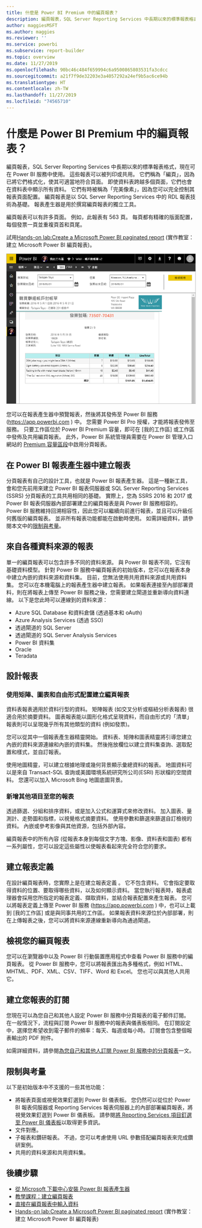 ```yaml
---
title: 什麼是 Power BI Premium 中的編頁報表？
description: 編頁報表，SQL Server Reporting Services 中長期以來的標準報表格式，現在可在 Power BI 服務中使用。 這些報表可以被列印或共用。 您可以完全控制報表的版面配置。 例如，即使資料表跨越多個頁面，它們也會在資料表中顯示所有資料。
author: maggiesMSFT
ms.author: maggies
ms.reviewer: ''
ms.service: powerbi
ms.subservice: report-builder
ms.topic: overview
ms.date: 11/27/2019
ms.openlocfilehash: 90bc46c484f659994c6a9500865803531fa3cdcc
ms.sourcegitcommit: a21f7f9de32203e3a4057292a24ef9b5ac6ce94b
ms.translationtype: HT
ms.contentlocale: zh-TW
ms.lasthandoff: 11/27/2019
ms.locfileid: "74565710"
---
```

# <a name="what-are-paginated-reports-in-power-bi-premium"></a>什麼是 Power BI Premium 中的編頁報表？

編頁報表，SQL Server Reporting Services 中長期以來的標準報表格式，現在可在 Power BI 服務中使用。 這些報表可以被列印或共用。 它們稱為「編頁」，因為已將它們格式化，使其可適當地符合頁面。 即使資料表跨越多個頁面，它們也會在資料表中顯示所有資料。 它們有時被稱為「完美像素」，因為您可以完全控制其報表頁面配置。 編頁報表是以 SQL Server Reporting Services 中的 RDL 報表技術為基礎。 報表產生器是用於撰寫編頁報表的獨立工具。 

編頁報表可以有許多頁面。 例如，此報表有 563 頁。 每頁都有精確的版面配置，每個發票一頁並重複頁首和頁尾。

試用[Hands-on lab:Create a Microsoft Power BI paginated report](https://www.microsoft.com/handsonlabs/selfpacedlabs/details/SQ00208) (實作教室：建立 Microsoft Power BI 編頁報表)。

![分頁](media/paginated-reports-report-builder-power-bi/power-bi-paginated-wwi-report-page.png)

您可以在報表產生器中預覽報表，然後將其發佈至 Power BI 服務 (https://app.powerbi.com ) 中。 您需要 Power BI Pro 授權，才能將報表發佈至服務。 只要工作區位於 Power BI Premium 容量，即可在 [我的工作區] 或工作區中發佈及共用編頁報表。 此外，Power BI 系統管理員需要在 Power BI 管理入口網站的 [Premium 容量區段](service-admin-premium-workloads.md#paginated-reports)中啟用分頁報表。 

## <a name="create-reports-in-power-bi-report-builder"></a>在 Power BI 報表產生器中建立報表

分頁報表有自己的設計工具，也就是 Power BI 報表產生器。 這是一種新工具，會和您先前用來建立 Power BI 報表伺服器或 SQL Server Reporting Services (SSRS) 分頁報表的工具共用相同的基礎。 實際上，您為 SSRS 2016 和 2017 或 Power BI 報表伺服器內部部署建立的編頁報表是與 Power BI 服務相容的。 Power BI 服務維持回溯相容性，因此您可以繼續向前進行報表，並且可以升級任何舊版的編頁報表。 並非所有報表功能都能在啟動時使用。 如需詳細資料，請參閱本文中的[限制與考量](#limitations-and-considerations)。
     
## <a name="report-from-a-variety-of-data-sources"></a>來自各種資料來源的報表

單一的編頁報表可以包含許多不同的資料來源。 與 Power BI 報表不同，它沒有基礎資料模型。 針對 Power BI 服務中編頁報表的初始版本，您可以在報表本身中建立內嵌的資料來源和資料集。 目前，您無法使用共用資料來源或共用資料集。 您可以在本機電腦上的報表產生器中建立報表。 如果報表連接至內部部署資料，則在將報表上傳至 Power BI 服務之後，您需要建立閘道並重新導向資料連線。 以下是您此時可以連線到的資料來源：

- Azure SQL Database 和資料倉儲 (透過基本和 oAuth)
- Azure Analysis Services (透過 SSO)
- 透過閘道的 SQL Server
- 透過閘道的 SQL Server Analysis Services
- Power BI 資料集
- Oracle
- Teradata

## <a name="design-your-report"></a>設計報表  

### <a name="create-paginated-reports-with-matrix-chart-and-free-form-layouts"></a>使用矩陣、圖表和自由形式配置建立編頁報表

資料表報表適用於資料行型的資料。 矩陣報表 (如交叉分析或樞紐分析表報表) 很適合用於摘要資料。 圖表報表能以圖形化格式呈現資料，而自由形式的「清單」  報表則可以呈現幾乎所有其他類型的資料 (例如發票)。 
  
您可以從其中一個報表產生器精靈開始。 資料表、矩陣和圖表精靈將引導您建立內嵌的資料來源連線和內嵌的資料集。 然後拖放欄位以建立資料集查詢、選取配置和樣式，並自訂報表。  
  
使用地圖精靈，可以建立根據地理或幾何背景顯示彙總資料的報表。 地圖資料可以是來自 Transact-SQL 查詢或美國環境系統研究所公司(ESRI) 形狀檔的空間資料。 您還可以加入 Microsoft Bing 地圖底圖背景。  

### <a name="add-more-to-your-report"></a>新增其他項目至您的報表

透過篩選、分組和排序資料，或是加入公式和運算式來修改資料。 加入圖表、量測計、走勢圖和指標，以視覺格式摘要資料。  使用參數和篩選來篩選自訂檢視的資料。 內嵌或參考影像與其他資源，包括外部內容。  

編頁報表中的所有內容 (從報表本身到每個文字方塊、影像、資料表和圖表) 都有一系列屬性，您可以設定這些屬性以使報表看起來完全符合您的要求。

## <a name="creating-a-report-definition"></a>建立報表定義

在設計編頁報表時，您實際上是在建立報表定義  。 它不包含資料。 它會指定要取得資料的位置、要取得哪些資料，以及如何顯示資料。 當您執行報表時，報表處理器會採用您所指定的報表定義、擷取資料，並結合報表配置來產生報表。 您可以將報表定義上傳至 Power BI 服務 (https://app.powerbi.com ) 中，也可以上載到 [我的工作區] 或是與同事共用的工作區。 如果報表資料來源位於內部部署，則在上傳報表之後，您可以將資料來源連線重新導向為通過閘道。 

## <a name="view-your-paginated-report"></a>檢視您的編頁報表
您可以在瀏覽器中以及 Power BI 行動裝置應用程式中查看 Power BI 服務中的編頁報表。 從 Power BI 服務中，您可以將報表匯出為多種格式，例如 HTML、MHTML、PDF、XML、CSV、TIFF、Word 和 Excel。 您也可以與其他人共用它。  

## <a name="create-a-subscription-to-your-report"></a>建立您報表的訂閱

您現在可以為您自己和其他人設定 Power BI 服務中分頁報表的電子郵件訂閱。 在一般情況下，流程與訂閱 Power BI 服務中的報表與儀表板相同。 在訂閱設定中，選擇您希望收到電子郵件的頻率：每天、每週或每小時。 訂閱會包含整個報表輸出的 PDF 附件。

如需詳細資料，請參閱[為您自己和其他人訂閱 Power BI 服務中的分頁報表](paginated-reports-subscriptions.md)一文。 

## <a name="limitations-and-considerations"></a>限制與考量

以下是初始版本中不支援的一些其他功能：

- 將報表頁面或視覺效果釘選到 Power BI 儀表板。 您仍然可以從位於 Power BI 報表伺服器或 Reporting Services 報表伺服器上的內部部署編頁報表，將視覺效果釘選到 Power BI 儀表板。 請參閱[將 Reporting Services 項目釘選至 Power BI 儀表板](https://docs.microsoft.com/sql/reporting-services/pin-reporting-services-items-to-power-bi-dashboards)以取得更多資訊。
- 文件對應。
- 子報表和鑽研報表。  不過，您可以考慮使用 URL 參數搭配編頁報表來完成鑽研案例。
- 共用的資料來源和共用資料集。

 
## <a name="next-steps"></a>後續步驟

- [從 Microsoft 下載中心安裝 Power BI 報表產生器](https://go.microsoft.com/fwlink/?linkid=2086513)
- [教學課程：建立編頁報表](paginated-reports-quickstart-aw.md)
- [直接在編頁報表中輸入資料](paginated-reports-enter-data.md)
- [Hands-on lab:Create a Microsoft Power BI paginated report](https://www.microsoft.com/handsonlabs/selfpacedlabs/details/SQ00208) (實作教室：建立 Microsoft Power BI 編頁報表)
  

